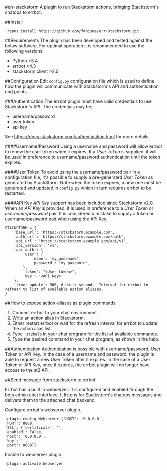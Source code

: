 #err-stackstorm
A plugin to run Stackstorm actions, bringing Stackstorm's chatops to errbot.


##Install
```
!repos install https://github.com/fmnisme/err-stackstorm.git
```

##Requirements
The plugin has been developed and tested against the below software.  For optimal operation it is recommended to use the following versions:
 - Python >3.4
 - errbot >4.3
 - stackstorm client >2.0


##Configuration
Edit `config.py` configuration file which is used to define how the plugin will communicate with Stackstorm's API and authentication end points.


###Authentication
The errbot plugin must have valid credentials to use Stackstorm's API.  The credentials may be;

 - username/password
 - user token
 - api key

See https://docs.stackstorm.com/authentication.html for more details.

####Username/Password
Using a username and password will allow errbot to renew the user token when it expires.  If a _User Token_ is supplied, it will be used in preference to username/password authentication until the token expires.

####User Token
To avoid using the username/password pair in a configuration file, it's possible to supply a pre-generated _User Token_ as generated by StackStorm.  Note when the token expires, a new one must be generated and updated in `config.py` which in turn requires errbot to be restarted.

####API Key
_API Key_ support has been included since Stackstorm v2.0.  When an _API Key_ is provided, it is used in preference to a _User Token_ or _username/password_ pair.  It is considered a mistake to supply a token or username/password pair when using the API Key.

```
STACKSTORM = {
    'base_url': 'https://stackstorm.example.com',
    'auth_url': 'https://stackstorm.example.com/auth',
    'api_url': 'https://stackstorm.example.com/api/v1',
    'api_version': 'v1',
    'api_auth': {
        'user': {
            'name': 'my_username',
            'password': "my_password",
        },
        'token': "<User token>",
        'key': '<API Key>'
    },
    'timer_update': 900, # Unit: second.  Interval for errbot to refresh to list of available action aliases.
}
```


##How to expose action-aliases as plugin commands
 1. Connect errbot to your chat environment.
 2. Write an action alias in Stackstorm.
 3. Either restart errbot or wait for the refresh interval for errbot to update the action alias list.
 4. Type `!st2help` in your chat program for the list of available commands.
 5. Type the desired command in your chat program, as shown in the help.


##Authentication
Authentication is possible with username/password, User Token or API Key.  In the case of a username and password, the plugin is able to request a new User Token after it expires.  In the case of a User Token or API Key, once it expires, the errbot plugin will no longer have access to the st2 API.


##Send message from stackstorm to errbot

Errbot has a built in webserver.  It is configured and enabled through the bots admin chat interface.
It listens for Stackstorm's chatops messages and delivers them to the attached chat backend.

Configure errbot's webserver plugin.
```
!plugin config Webserver {'HOST': '0.0.0.0',
'PORT': 8888,
'SSL': {'certificate': '',
'enabled': False,
'host': '0.0.0.0',
'key': '',
'port': 8889}}
```

Enable to webserver plugin.
```
!plugin activate Webserver
```
